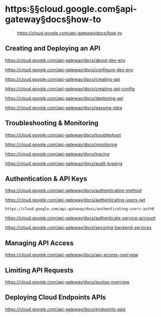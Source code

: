 # https:§§cloud.google.com§api-gateway§docs§how-to
> https://cloud.google.com/api-gateway/docs/how-to

## Creating and Deploying an API

https://cloud.google.com/api-gateway/docs/about-dev-env

https://cloud.google.com/api-gateway/docs/configure-dev-env

https://cloud.google.com/api-gateway/docs/creating-api

https://cloud.google.com/api-gateway/docs/creating-api-config

https://cloud.google.com/api-gateway/docs/deploying-api

https://cloud.google.com/api-gateway/docs/passing-data


## Troubleshooting & Monitoring

https://cloud.google.com/api-gateway/docs/troubleshoot

https://cloud.google.com/api-gateway/docs/monitoring

https://cloud.google.com/api-gateway/docs/tracing

https://cloud.google.com/api-gateway/docs/audit-logging

## Authentication & API Keys

https://cloud.google.com/api-gateway/docs/authentication-method

https://cloud.google.com/api-gateway/docs/authenticating-users-jwt

`https://cloud.google.com/api-gateway/docs/authenticating-users-auth0`

https://cloud.google.com/api-gateway/docs/authenticate-service-account

https://cloud.google.com/api-gateway/docs/securing-backend-services

## Managing API Access

https://cloud.google.com/api-gateway/docs/api-access-overview

## Limiting API Requests

https://cloud.google.com/api-gateway/docs/quotas-overview

## Deploying Cloud Endpoints APIs

https://cloud.google.com/api-gateway/docs/endpoints-apis

